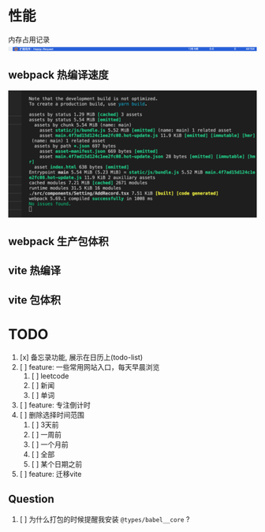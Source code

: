 # 性能

内存占用记录
![](images/README-22-02-28-10-39-50.png)

## webpack 热编译速度
![](images/README-22-03-21-16-56-27.png)
## webpack 生产包体积



## vite 热编译
## vite 包体积


# TODO

1. [x] 备忘录功能, 展示在日历上(todo-list)
2. [ ] feature: 一些常用网站入口，每天早晨浏览
   1. [ ] leetcode
   2. [ ] 新闻
   3. [ ] 单词
3. [ ] feature: 专注倒计时
4. [ ] 删除选择时间范围
   1. [ ] 3天前
   2. [ ] 一周前
   3. [ ] 一个月前
   4. [ ] 全部
   5. [ ] 某个日期之前
5. [ ] feature: 迁移vite



## Question

1. [ ] 为什么打包的时候提醒我安装 `@types/babel__core` ?
